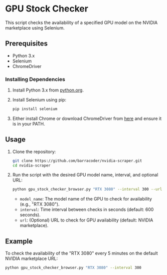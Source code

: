 # GPU Stock Checker

This script checks the availability of a specified GPU model on the NVIDIA marketplace using Selenium.

## Prerequisites

- Python 3.x
- Selenium
- ChromeDriver

### Installing Dependencies

1. Install Python 3.x from [python.org](https://www.python.org/).
2. Install Selenium using pip:

    ```sh
    pip install selenium
    ```

3. Either install Chrome or download ChromeDriver from [here](https://sites.google.com/a/chromium.org/chromedriver/downloads) and ensure it is in your PATH.

## Usage

1. Clone the repository:

    ```sh
    git clone https://github.com/barracoder/nvidia-scraper.git
    cd nvidia-scraper
    ```

2. Run the script with the desired GPU model name, interval, and optional URL:

    ```sh
    python gpu_stock_checker_browser.py "RTX 3080" --interval 300 --url "https://example.com/gpu-page"
    ```

    - `model_name`: The model name of the GPU to check for availability (e.g., "RTX 3080").
    - `interval`: Time interval between checks in seconds (default: 600 seconds).
    - `url`: (Optional) URL to check for GPU availability (default: NVIDIA marketplace).

## Example

To check the availability of the "RTX 3080" every 5 minutes on the default NVIDIA marketplace URL:

```sh
python gpu_stock_checker_browser.py "RTX 3080" --interval 300